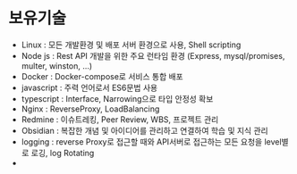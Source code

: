 # 보유기술

- Linux : 모든 개발환경 및 배포 서버 환경으로 사용, Shell scripting
- Node js : Rest API 개발을 위한 주요 런타임 환경 (Express, mysql/promises, multer, winston, ...)
- Docker : Docker-compose로 서비스 통합 배포
- javascript : 주력 언어로서 ES6문법 사용
- typescript : Interface, Narrowing으로 타입 안정성 확보
- Nginx : ReverseProxy, LoadBalancing
- Redmine : 이슈트레킹, Peer Review, WBS, 프로젝트 관리
- Obsidian : 복잡한 개념 및 아이디어를 관리하고 연결하여 학습 및 지식 관리
- logging : reverse Proxy로 접근할 때와 API서버로 접근하는 모든 요청을 level별로 로깅, log Rotating
-
